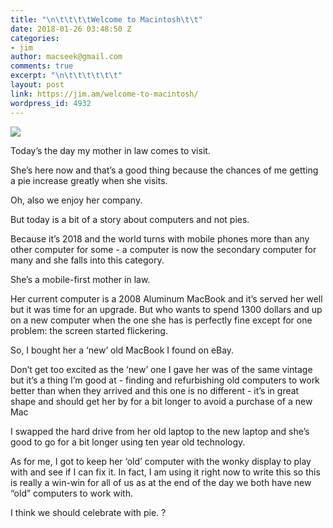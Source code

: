 ```yaml
---
title: "\n\t\t\t\tWelcome to Macintosh\t\t"
date: 2018-01-26 03:48:50 Z
categories:
- jim
author: macseek@gmail.com
comments: true
excerpt: "\n\t\t\t\t\t\t"
layout: post
link: https://jim.am/welcome-to-macintosh/
wordpress_id: 4932
---
```


![](http://jim.am/wp-content/uploads/2018/01/pexels-photo-129208.jpeg)




Today’s the day my mother in law comes to visit.




She’s here now and that’s a good thing because the chances of me getting a pie increase greatly when she visits.




Oh, also we enjoy her company.




But today is a bit of a story about computers and not pies.




Because it’s 2018 and the world turns with mobile phones more than any other computer for some - a computer is now the secondary computer for many and she falls into this category.




She’s a mobile-first mother in law.




Her current computer is a 2008 Aluminum MacBook and it’s served her well but it was time for an upgrade. But who wants to spend 1300 dollars and up on a new computer when the one she has is perfectly fine except for one problem: the screen started flickering.




So, I bought her a ‘new’ old MacBook I found on eBay.




Don’t get too excited as the ‘new’ one I gave her was of the same vintage but it’s a thing I’m good at - finding and refurbishing old computers to work better than when they arrived and this one is no different - it’s in great shape and should get her by for a bit longer to avoid a purchase of a new Mac




I swapped the hard drive from her old laptop to the new laptop and she’s good to go for a bit longer using ten year old technology.




As for me, I got to keep her ‘old’ computer with the wonky display to play with and see if I can fix it. In fact, I am using it right now to write this so this is really a win-win for all of us as at the end of the day we both have new “old” computers to work with.




I think we should celebrate with pie. ?


		
